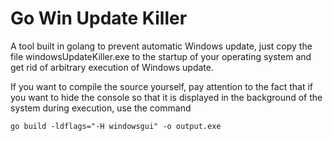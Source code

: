 # Go Win Update Killer

A tool built in golang to prevent automatic Windows update, just copy the file windowsUpdateKiller.exe to the startup of your operating system and get rid of arbitrary execution of Windows update.


If you want to compile the source yourself, pay attention to the fact that if you want to hide the console so that it is displayed in the background of the system during execution, use the command 

```
go build -ldflags="-H windowsgui" -o output.exe

```
